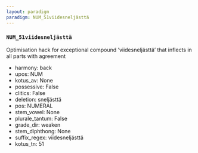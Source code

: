 ```yaml
---
layout: paradigm
paradigm: NUM_51viidesneljästtä
---
```

### ` NUM_51viidesneljästtä `

Optimisation hack for exceptional compound ’viidesneljästtä’ that inflects in all parts with agreement
* harmony: back
* upos: NUM
* kotus_av: None
* possessive: False
* clitics: False
* deletion: sneljästtä
* pos: NUMERAL
* stem_vowel: None
* plurale_tantum: False
* grade_dir: weaken
* stem_diphthong: None
* suffix_regex: viidesneljästtä
* kotus_tn: 51
